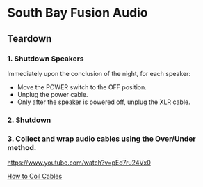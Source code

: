 # South Bay Fusion Audio

## Teardown

### 1. Shutdown Speakers

Immediately upon the conclusion of the night, for each speaker:

* Move the POWER switch to the OFF position.
* Unplug the power cable.
* Only after the speaker is powered off, unplug the XLR cable.

### 2. Shutdown 

### 3. Collect and wrap audio cables using the Over/Under method.

https://www.youtube.com/watch?v=pEd7ru24Vx0

[How to Coil Cables](https://www.youtube.com/watch?v=cpuutP6Df84)




###  
